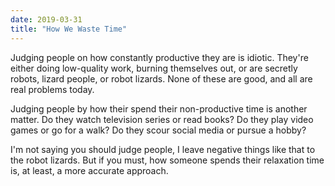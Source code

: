 ```yaml
---
date: 2019-03-31
title: "How We Waste Time"
---
```


Judging people on how constantly productive they are is idiotic. They're either doing low-quality work, burning themselves out, or are secretly robots, lizard people, or robot lizards. None of these are good, and all are real problems today.

Judging people by how their spend their non-productive time is another matter. Do they watch television series or read books? Do they play video games or go for a walk? Do they scour social media or pursue a hobby?

I'm not saying you should judge people, I leave negative things like that to the robot lizards. But if you must, how someone spends their relaxation time is, at least, a more accurate approach.
